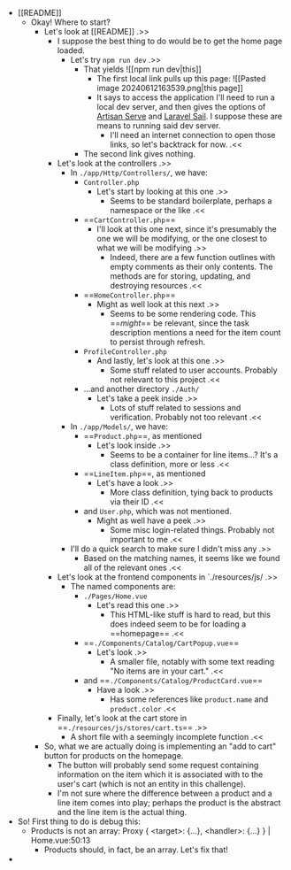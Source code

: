 - [[README]]
	- Okay! Where to start?
		- Let's look at [[README]] .>>
			- I suppose the best thing to do would be to get the home page loaded.
				- Let's try `npm run dev` .>>
					- That yields ![[npm run dev|this]]
						- The first local link pulls up this page: ![[Pasted image 20240612163539.png|this page]]
						- It says to access the application I'll need to run a local dev server, and then gives the options of [Artisan Serve](https://laravel.com/docs/installation#your-first-laravel-project) and [Laravel Sail](https://laravel.com/docs/sail). I suppose these are means to running said dev server.
							- I'll need an internet connection to open those links, so let's backtrack for now. .<<
					- The second link gives nothing.
			- Let's look at the controllers .>>
				- In `./app/Http/Controllers/`, we have:
					- `Controller.php`
						- Let's start by looking at this one .>>
							- Seems to be standard boilerplate, perhaps a namespace or the like .<<
					- ==`CartController.php`==
						- I'll look at this one next, since it's presumably the one we will be modifying, or the one closest to what we will be modifying .>>
							- Indeed, there are a few function outlines with empty comments as their only contents. The methods are for storing, updating, and destroying resources .<<
					- ==`HomeController.php`==
						- Might as well look at this next .>>
							- Seems to be some rendering code. This ==_might_== be relevant, since the task description mentions a need for the item count to persist through refresh.
					- `ProfileController.php`
						- And lastly, let's look at this one .>>
							- Some stuff related to user accounts. Probably not relevant to this project .<<
					- ...and another directory `./Auth/`
						- Let's take a peek inside .>>
							- Lots of stuff related to sessions and verification. Probably not too relevant .<<
				- In `./app/Models/`, we have:
					- ==`Product.php`==, as mentioned
						- Let's look inside .>>
							- Seems to be a container for line items...? It's a class definition, more or less .<<
					- ==`LineItem.php`==, as mentioned
						- Let's have a look .>>
							- More class definition, tying back to products via their ID .<<
					- and `User.php`, which was not mentioned.
						- Might as well have a peek .>>
							- Some misc login-related things. Probably not important to me .<<
				- I'll do a quick search to make sure I didn't miss any .>>
					- Based on the matching names, it seems like we found all of the relevant ones .<<
			- Let's look at the frontend components in `./resources/js/ .>>
				- The named components are:
					- `./Pages/Home.vue`
						- Let's read this one .>>
							- This HTML-like stuff is hard to read, but this does indeed seem to be for loading a ==homepage== .<<
					- ==`./Components/Catalog/CartPopup.vue`==
						- Let's look .>>
							- A smaller file, notably with some text reading "No items are in your cart." .<<
					- and ==`./Components/Catalog/ProductCard.vue`==
						- Have a look .>>
							- Has some references like `product.name` and `product.color` .<<
			- Finally, let's look at the cart store in ==`./resources/js/stores/cart.ts`== .>>
				- A short file with a seemingly incomplete function .<<
		- So, what we are actually doing is implementing an "add to cart" button for products on the homepage.
			- The button will probably send some request containing information on the item which it is associated with to the user's cart (which is not an entity in this challenge).
			- I'm not sure where the difference between a product and a line item comes into play; perhaps the product is the abstract and the line item is the actual thing.
- So! First thing to do is debug this:
	- Products is not an array: Proxy { \<target\>: {…}, \<handler\>: {…} } | Home.vue:50:13 
		- Products should, in fact, be an array. Let's fix that!
- 